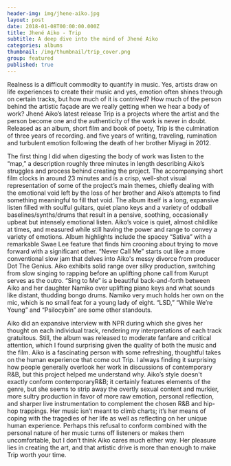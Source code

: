 ```yaml
---
header-img: img/jhene-aiko.jpg
layout: post
date: 2018-01-08T00:00:00.000Z
title: Jhené Aiko - Trip
subtitle: A deep dive into the mind of Jhené Aiko
categories: albums
thumbnail: /img/thumbnail/trip_cover.png
group: featured
published: true
---
```



<p>Realness is a difficult commodity to quantify in music. Yes, artists draw on life experiences to create their music and yes, emotion often shines through on certain tracks, but how much of it is contrived? How much of the person behind the artistic façade are we really getting when we hear a body of work? Jhené Aiko’s latest release Trip is a projects where the artist and the person become one and the authenticity of the work is never in doubt. Released as an album, short film and book of poety, Trip is the culmination of three years of recording. and five years of writing, traveling, rumination and turbulent emotion following the death of her brother Miyagi in 2012.</p> 

<p>The first thing I did when digesting the body of work was listen to the “map,” a description roughly three minutes in length describing Aiko’s struggles and process behind creating the project. The accompanying short film clocks in around 23 minutes and is a crisp, well-shot visual representation of some of the project’s main themes, chiefly dealing with the emotional void left by the loss of her brother and Aiko’s attempts to find something meaningful to fill that void. The album itself is a long, expansive listen filled with soulful guitars, quiet piano keys and a variety of oddball baselines/synths/drums that result in a pensive, soothing, occasionally upbeat but intensely emotional listen. Aiko’s voice is quiet, almost childlike at times, and measured while still having the power and range to convey a variety of emotions. Album highlights include the spacey “Sativa” with a remarkable Swae Lee feature that finds him crooning about trying to move forward with a significant other. “Never Call Me” starts out like a more conventional slow jam that delves into Aiko's messy divorce from producer Dot The Genius. Aiko exhibits solid range over silky production, switching from slow singing to rapping before an uplifting phone call from Kurupt serves as the outro. “Sing to Me” is a beautiful back-and-forth between Aiko and her daughter Namiko over uplifting piano keys and what sounds like distant, thudding bongo drums. Namiko very much holds her own on the mic, which is no small feat for a young lady of eight. “LSD,” “While We’re Young” and “Psilocybin” are some other standouts.</p>

<p>Aiko did an expansive interview with NPR during which she gives her thought on each individual track, rendering my interpretations of each track gratuitous. Still, the album was released to moderate fanfare and critical attention, which I found surprising given the quality of both the music and the film. Aiko is a fascinating person with some refreshing, thoughtful takes on the human experience that come out Trip. I always finding it surprising how people generally overlook her work in discussions of contemporary R&B, but this project helped me understand why. Aiko’s style doesn't exactly conform contemporaryR&B; it certainly features elements of the genre, but she seems to strip away the overtly sexual content and murkier, more sultry production in favor of more raw emotion, personal reflection, and sharper live instrumentation to complement the chosen R&B and hip-hop trappings. Her music isn’t meant to climb charts; it’s her means of coping with the tragedies of her life as well as reflecting on her unique human experience. Perhaps this refusal to conform combined with the personal nature of her music turns off listeners or makes them uncomfortable, but I don’t think Aiko cares much either way. Her pleasure lies in creating the art, and that artistic drive is more than enough to make Trip worth your time.</p>
